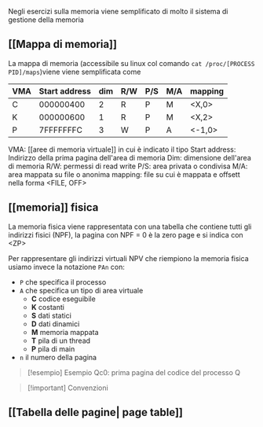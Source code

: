 Negli esercizi sulla memoria viene semplificato di molto il sistema di gestione della memoria

## [[Mappa di memoria]]
La mappa di memoria (accessibile su linux col comando `cat /proc/[PROCESS PID]/maps`)viene viene semplificata come

| VMA | Start address | dim | R/W | P/S | M/A | mapping |
| --- | ------------ | --- | --- | --- | --- | ------- |
| C   | 000000400    | 2   | R   | P   | M   | <X,0>   |
| K   | 000000600    | 1   | R   | P   | M   | <X,2>   |
| P   | 7FFFFFFFC    | 3   | W   | P   | A   | <-1,0>  | 


VMA: [[aree di memoria virtuale]] in cui è indicato il tipo
Start address: Indirizzo della prima pagina dell'area di memoria
Dim: dimensione dell'area di memoria
R/W: permessi di read write
P/S: area privata o condivisa
M/A: area mappata su file o anonima
mapping: file su cui è mappata e offsett nella forma <FILE, OFF>

## [[memoria]] fisica
La memoria fisica viene rappresentata con una tabella che contiene tutti gli indirizzi fisici (NPF), la pagina con NPF = 0 è la zero page e si indica con \<ZP>

Per rappresentare gli indirizzi virtuali NPV che riempiono la memoria fisica usiamo invece la notazione `PAn` con:
- `P` che specifica il processo
- `A` che specifica un tipo di area virtuale
	- **C** codice eseguibile
	- **K** costanti
	- **S** dati statici
	- **D** dati dinamici
	- **M** memoria mappata
	- **T** pila di un thread
	- **P** pila di main
- `n` il numero della pagina

>[!esempio] Esempio Qc0: prima pagina del codice del processo Q 
>

>[!important] Convenzioni
>
## [[Tabella delle pagine| page table]]





